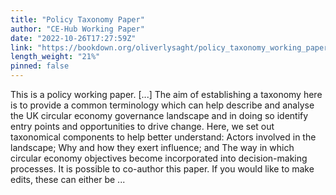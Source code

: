 ```yaml
---
title: "Policy Taxonomy Paper"
author: "CE-Hub Working Paper"
date: "2022-10-26T17:27:59Z"
link: "https://bookdown.org/oliverlysaght/policy_taxonomy_working_paper/"
length_weight: "21%"
pinned: false
---
```


This is a policy working paper. [...] The aim of establishing a taxonomy here is to provide a common terminology which can help describe and analyse the UK circular economy governance landscape and in doing so identify entry points and opportunities to drive change. Here, we set out taxonomical components to help better understand: Actors involved in the landscape; Why and how they exert influence; and The way in which circular economy objectives become incorporated into decision-making processes. It is possible to co-author this paper. If you would like to make edits, these can either be ...
